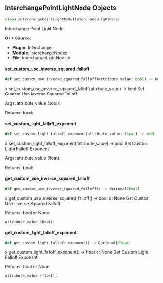 ## InterchangePointLightNode Objects

```python
class InterchangePointLightNode(InterchangeLightNode)
```

Interchange Point Light Node

**C++ Source:**

- **Plugin**: Interchange
- **Module**: InterchangeNodes
- **File**: InterchangeLightNode.h

<a id="unreal.InterchangePointLightNode.set_custom_use_inverse_squared_falloff"></a>

#### set_custom_use_inverse_squared_falloff

```python
def set_custom_use_inverse_squared_falloff(attribute_value: bool) -> bool
```

x.set_custom_use_inverse_squared_falloff(attribute_value) -> bool
Set Custom Use Inverse Squared Falloff

Args:
    attribute_value (bool): 

Returns:
    bool:

<a id="unreal.InterchangePointLightNode.set_custom_light_falloff_exponent"></a>

#### set_custom_light_falloff_exponent

```python
def set_custom_light_falloff_exponent(attribute_value: float) -> bool
```

x.set_custom_light_falloff_exponent(attribute_value) -> bool
Set Custom Light Falloff Exponent

Args:
    attribute_value (float): 

Returns:
    bool:

<a id="unreal.InterchangePointLightNode.get_custom_use_inverse_squared_falloff"></a>

#### get_custom_use_inverse_squared_falloff

```python
def get_custom_use_inverse_squared_falloff() -> Optional[bool]
```

x.get_custom_use_inverse_squared_falloff() -> bool or None
Get Custom Use Inverse Squared Falloff

Returns:
    bool or None: 

    attribute_value (bool):

<a id="unreal.InterchangePointLightNode.get_custom_light_falloff_exponent"></a>

#### get_custom_light_falloff_exponent

```python
def get_custom_light_falloff_exponent() -> Optional[float]
```

x.get_custom_light_falloff_exponent() -> float or None
Get Custom Light Falloff Exponent

Returns:
    float or None: 

    attribute_value (float):

<a id="unreal.InterchangeSpotLightNode"></a>